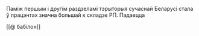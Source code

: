 

Паміж першым і другім раздзеламі тэрыторыя сучаснай Беларусі стала ў працэнтах значна большай к складзе РП. Падаецца

[[@ бабілон]]
